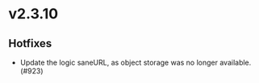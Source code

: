 # v2.3.10

## Hotfixes

- Update the logic saneURL, as object storage was no longer available. (#923)